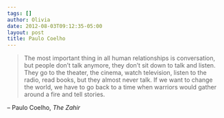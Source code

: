 ```yaml
---
tags: []
author: Olivia
date: 2012-08-03T09:12:35-05:00
layout: post
title: Paulo Coelho
---
```


> The most important thing in all human relationships is conversation, but people don’t talk anymore, they don’t sit down to talk and listen. They go to the theater, the cinema, watch television, listen to the radio, read books, but they almost never talk. If we want to change the world, we have to go back to a time when warriors would gather around a fire and tell stories.

– Paulo Coelho, *The Zahir*
